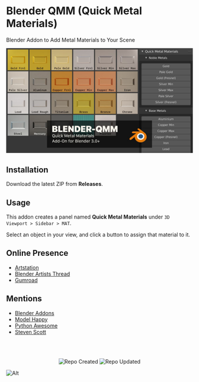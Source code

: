 # Blender QMM (Quick Metal Materials)

Blender Addon to Add Metal Materials to Your Scene

![Blender QMM Screenshot](https://github.com/don1138/blender-qmm/blob/main/blender-qmm.jpg)

## Installation

Download the latest ZIP from **Releases**.

## Usage

This addon creates a panel named **Quick Metal Materials** under ``3D Viewport > Sidebar > MAT``.

Select an object in your view, and click a button to assign that material to it.

## Online Presence

- [Artstation](https://www.artstation.com/marketplace/p/p88LG/blender-qmm-quick-metal-materials)
- [Blender Artists Thread](https://blenderartists.org/t/blender-qmm-quick-metal-materials-free-addon/1290433)
- [Gumroad](https://gumroad.com/l/blender-qmm)

## Mentions

- [Blender Addons](https://blender-addons.org/quick-metal-materials/)
- [Model Happy](https://modelinghappy.com/archives/42400)
- [Python Awesome](https://pythonawesome.com/blender-add-on-to-add-metal-materials-to-your-scene/)
- [Steven Scott](https://www.youtube.com/watch?v=XWM4W_Cnies)

<br><br>

<p align="center">
  <img align="center" src="https://badges.pufler.dev/created/don1138/blender-qmm?style=for-the-badge&colorA=222&colorB=48684b" alt="Repo Created">
  <img align="center" src="https://badges.pufler.dev/updated/don1138/blender-qmm?style=for-the-badge&colorA=222&colorB=48684b" alt="Repo Updated">
</p>

![Alt](https://repobeats.axiom.co/api/embed/1e2de9818de3228b86792d2cfc1bb0cd9fe9d5e4.svg "Repobeats analytics image")
